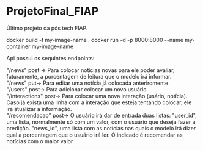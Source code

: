 # ProjetoFinal_FIAP
Último projeto da pós tech FIAP.

docker build -t my-image-name .
docker run -d -p 8000:8000 --name my-container my-image-name

Api possui os sequintes endpoints:

"/news" post -> Para colocar notícias novas para ele poder avaliar, futuramente, a porcentagem de leitura que o modelo irá informar.<br/>
"/news" put-> Para editar uma notícia já colocada anteriromente.<br/>
"/users" post-> Para adicionar colocar um novo usuário<br/>
"/interactions" post-> Para colocar uma nova interação (usário, notícia). Caso já exista uma linha com a interação que esteja tentando colocar, ele ira atualizar a informação.<br/>
"/recomendacao" post-> O usuário irá dar de entrada duas listas: "user_id", uma lista, normalmente só com um valor, com o usuário que deseja fazer a predição.
                "news_id", uma lista com as notícias nas quais o modelo irá dizer qual a porcentagem que o usuário irá ler. O indicado é recomendar as notícias com o maior valor
